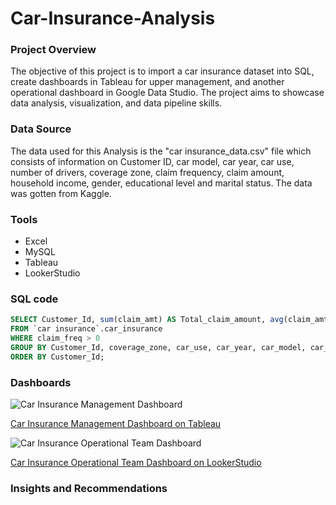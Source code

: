 # Car-Insurance-Analysis

### Project Overview
The objective of this project is to import a car insurance dataset into SQL, create dashboards in Tableau for upper management, and another operational dashboard in Google Data Studio. The project aims to showcase data analysis, visualization, and data pipeline skills.

### Data Source
The data used for this Analysis is the "car insurance_data.csv" file which consists of information on Customer ID, car model, car year, car use, number of drivers, coverage zone, claim frequency, claim amount, household income, gender, educational level and marital status. The data was gotten from Kaggle.

### Tools
- Excel
- MySQL
- Tableau
- LookerStudio


### SQL code
```sql
SELECT Customer_Id, sum(claim_amt) AS Total_claim_amount, avg(claim_amt) AS Average_claim_amount, coverage_zone, car_use, car_year, car_model, car_make, marital_status, parent, gender, car_color, sum(household_income) AS Household_income, sum(kids_driving) AS No_of_Drivers, sum(claim_freq) AS Claim_frequency
FROM `car insurance`.car_insurance
WHERE claim_freq > 0
GROUP BY Customer_Id, coverage_zone, car_use, car_year, car_model, car_make, marital_status, parent, gender, car_color
ORDER BY Customer_Id;
```

### Dashboards

![Car Insurance Management Dashboard](https://github.com/user-attachments/assets/ab2d6d07-0d9c-4d1c-a75b-b253dd30d429)

[Car Insurance Management Dashboard on Tableau](https://public.tableau.com/views/CarInsuranceManagementDashboard/CarInsuranceManagementDashboard?:language=en-US&:sid=&:redirect=auth&:display_count=n&:origin=viz_share_link)

![Car Insurance Operational Team Dashboard](https://github.com/user-attachments/assets/577dd6da-8b4e-4710-8d13-6f07b01e9b2d)

[Car Insurance Operational Team Dashboard on LookerStudio](https://lookerstudio.google.com/reporting/fa76356a-e52c-4509-b48f-6811c6ed0891)

### Insights and Recommendations 
